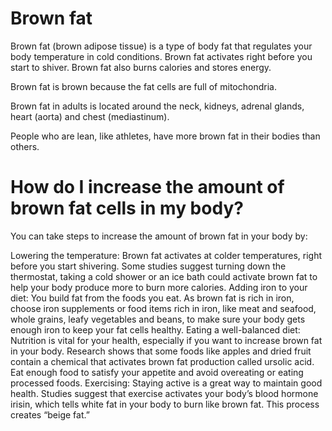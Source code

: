 # Brown fat

Brown fat (brown adipose tissue) is a type of body fat that regulates your body
temperature in cold conditions. Brown fat activates right before you start to shiver.
Brown fat also burns calories and stores energy.

Brown fat is brown because the fat cells are full of mitochondria.

Brown fat in adults is located around the neck, kidneys, adrenal glands,
heart (aorta) and chest (mediastinum).

People who are lean, like athletes, have more brown fat in their bodies than others.

# How do I increase the amount of brown fat cells in my body?

You can take steps to increase the amount of brown fat in your body by:

Lowering the temperature: Brown fat activates at colder temperatures, right before you start shivering. Some studies suggest turning down the thermostat, taking a cold shower or an ice bath could activate brown fat to help your body produce more to burn more calories.
Adding iron to your diet: You build fat from the foods you eat. As brown fat is rich in iron, choose iron supplements or food items rich in iron, like meat and seafood, whole grains, leafy vegetables and beans, to make sure your body gets enough iron to keep your fat cells healthy.
Eating a well-balanced diet: Nutrition is vital for your health, especially if you want to increase brown fat in your body. Research shows that some foods like apples and dried fruit contain a chemical that activates brown fat production called ursolic acid. Eat enough food to satisfy your appetite and avoid overeating or eating processed foods.
Exercising: Staying active is a great way to maintain good health. Studies suggest that exercise activates your body’s blood hormone irisin, which tells white fat in your body to burn like brown fat. This process creates “beige fat.”
